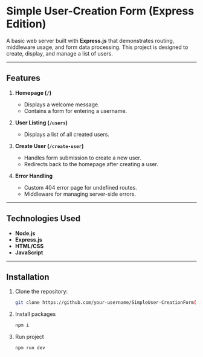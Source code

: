 # Simple User-Creation Form (Express Edition)

A basic web server built with **Express.js** that demonstrates routing, middleware usage, and form data processing. This project is designed to create, display, and manage a list of users.

---

## Features

1. **Homepage (`/`)**

   - Displays a welcome message.
   - Contains a form for entering a username.

2. **User Listing (`/users`)**

   - Displays a list of all created users.

3. **Create User (`/create-user`)**

   - Handles form submission to create a new user.
   - Redirects back to the homepage after creating a user.

4. **Error Handling**
   - Custom 404 error page for undefined routes.
   - Middleware for managing server-side errors.

---

## Technologies Used

- **Node.js**
- **Express.js**
- **HTML/CSS**
- **JavaScript**

---

## Installation

1. Clone the repository:
   ```bash
   git clone https://github.com/your-username/SimpleUser-CreationForm(ExpressEdition).git
   ```
2. Install packages
   ```bash
   npm i
   ```
3. Run project
   ```bash
   npm run dev
   ```
